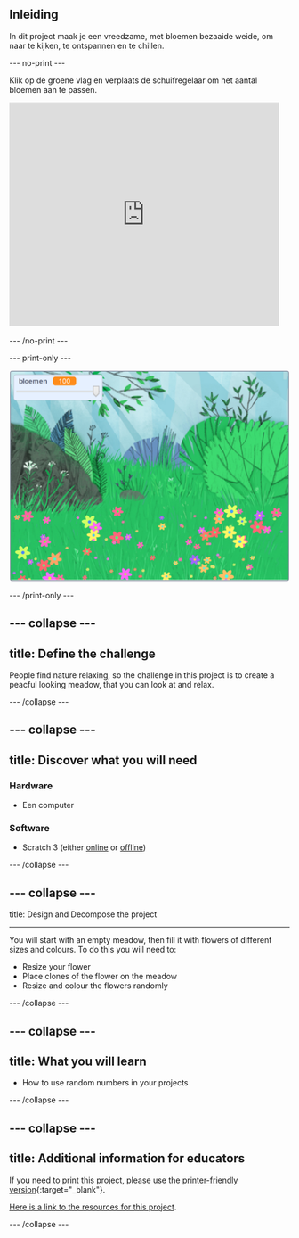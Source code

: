 ## Inleiding

In dit project maak je een vreedzame, met bloemen bezaaide weide, om naar te kijken, te ontspannen en te chillen.

--- no-print ---

Klik op de groene vlag en verplaats de schuifregelaar om het aantal bloemen aan te passen.

<div>
<iframe src="https://scratch.mit.edu/projects/392040712/embed" allowtransparency="true" width="485" height="402" frameborder="0" scrolling="no" allowfullscreen></iframe>
</div>

--- /no-print ---

--- print-only ---

![Voltooid project](images/banner.png)

--- /print-only ---

--- collapse ---
---
title: Define the challenge
---

People find nature relaxing, so the challenge in this project is to create a peacful looking meadow, that you can look at and relax.

--- /collapse ---

--- collapse ---
---
title: Discover what you will need
---

### Hardware

- Een computer

### Software

+ Scratch 3 (either [online](https://rpf.io/scratchon) or [offline](https://rpf.io/scratchoff))

--- /collapse ---

--- collapse ---
---

title: Design and Decompose the project

---

You will start with an empty meadow, then fill it with flowers of different sizes and colours. To do this you will need to:
- Resize your flower
- Place clones of the flower on the meadow
- Resize and colour the flowers randomly

--- /collapse ---

--- collapse ---
---
title: What you will learn
---

- How to use random numbers in your projects

--- /collapse ---

--- collapse ---
---
title: Additional information for educators
---

If you need to print this project, please use the [printer-friendly version](https://projects.raspberrypi.org/en/projects/mindful-meadow/print){:target="_blank"}.

[Here is a link to the resources for this project](https://rpf.io/p/en/mindful-meadow-get).

--- /collapse ---
